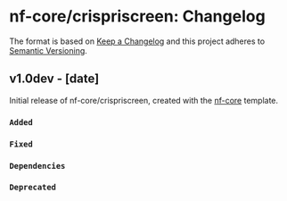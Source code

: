 # nf-core/crispriscreen: Changelog

The format is based on [Keep a Changelog](https://keepachangelog.com/en/1.0.0/)
and this project adheres to [Semantic Versioning](https://semver.org/spec/v2.0.0.html).

## v1.0dev - [date]

Initial release of nf-core/crispriscreen, created with the [nf-core](https://nf-co.re/) template.

### `Added`

### `Fixed`

### `Dependencies`

### `Deprecated`
